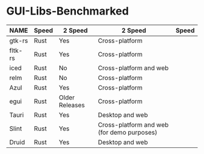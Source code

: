 # GUI-Libs-Benchmarked

|  NAME |  Speed  |  2  Speed | 2 Speed  |   Speed | 
|---|---|---|---|---|
|gtk-rs	| Rust | Yes	| Cross-platform|
|fltk-rs	|  Rust | Yes |	Cross-platform|
|iced	|  Rust | No |	Cross-platform and web|
|relm	|  Rust | No |	Cross-platform|
|Azul	|  Rust | Yes |	Cross-platform|
|egui	|  Rust | Older Releases |	Cross-platform|
|Tauri	|  Rust | Yes |	Desktop and web|
|Slint	|  Rust | Yes |	Cross-platform and web (for demo purposes)|
|Druid	|  Rust | Yes |	Desktop and web|

